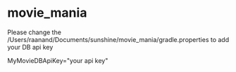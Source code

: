 # movie_mania

Please change the /Users/raanand/Documents/sunshine/movie_mania/gradle.properties to add your DB api key

MyMovieDBApiKey="your api key"
